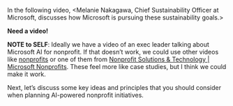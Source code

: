 In the following video, <Melanie Nakagawa, Chief Sustainability Officer at Microsoft, discusses how Microsoft is pursuing these sustainability goals.>

**Need a video!**

**NOTE to SELF**: Ideally we have a video of an exec leader talking about Microsoft AI for nonprofit. If that doesn’t work, we could use other videos like [nonprofits](https://www.microsoft.com/nonprofits)  or one of them from [Nonprofit Solutions & Technology | Microsoft Nonprofits](https://www.microsoft.com/nonprofits#TSI-Overview). These feel more like case studies, but I think we could make it work.

Next, let’s discuss some key ideas and principles that you should consider when planning AI-powered nonprofit initiatives.
